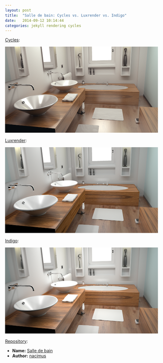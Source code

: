 ```yaml
---
layout: post
title:  "Salle de bain: Cycles vs. Luxrender vs. Indigo"
date:   2014-09-12 10:14:44
categories: jekyll rendering cycles
---
```


[Cycles][cycles]:

<img src="/assets/salle_de_bain_cycles.png" alt="Cycles rendering of a
modern bathroom (from Blend Swap)." width="960"
class="img-thumbnail"/>

[Luxrender][luxrender]:

<img src="/assets/salle_de_bain_luxrender.png" alt="Luxrender rendering of a
modern bathroom (from Blend Swap)." width="960"
class="img-thumbnail"/>

[Indigo][indigo]:

<img src="/assets/salle_de_bain_indigo.png" alt="Indigo rendering of a
modern bathroom (from Blend Swap)." width="960"
class="img-thumbnail"/>

[Repository][repo]:

* __Name:__ [Salle de bain][salle-de-bain]
* __Author:__ [nacimus][nacimus]

[cycles]:        http://wiki.blender.org/index.php/Doc:2.6/Manual/Render/Cycles
[luxrender]:     http://www.luxrender.net/en_GB/index
[indigo]:        http://www.indigorenderer.com
[repo]:          https://github.com/wahn/export_multi/tree/master/09_salle_de_bain
[salle-de-bain]: http://www.blendswap.com/blends/view/73937
[nacimus]:       http://www.blendswap.com/users/view/nacimus
